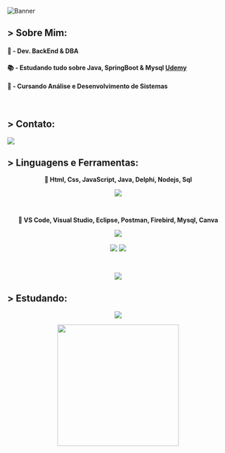 ![Banner](https://res.cloudinary.com/superfolio/image/upload/v1620689979/68747470733a2f2f692e70696e696d672e636f6d2f6f726967696e616c732f63362f33332f63322f63363333633230656465383266306530636564376435373064626533613166332e676966_yjuh2s.gif)

## > Sobre Mim: 
#### 💾 - Dev. BackEnd & DBA
#### 📚 - Estudando tudo sobre Java, SpringBoot & Mysql <a href="https://www.udemy.com">Udemy</a>
#### 📓 - Cursando Análise e Desenvolvimento de Sistemas
<br>

## > Contato:
<a href="DevSouza014@Gmail.com"><code><img src="https://img.shields.io/badge/Gmail-6D4AFF?style=for-the-badge&logo=Gmail&logoColor=white"></a></code>

## > Linguagens e Ferramentas:
<p aling='center'>

</p>
<p align='center'>
  <strong>📖 Html, Css, JavaScript, Java, Delphi, Nodejs, Sql</strong>
  <br>
  <div align='center'>
    <img src="https://skillicons.dev/icons?i=html,css,js,java,delphi,nodejs,mysql&perline=5"/>
  
  </div>
</p>

<br>

<p align='center'>
  <strong>📖 VS Code, Visual Studio, Eclipse, Postman, Firebird, Mysql, Canva</strong>
  <br>
  <div align='center'>
    <img src="https://skillicons.dev/icons?i=vscode,visualstudio,eclipse,postman,&perline=5"/>
    <br>
    <br>
    <code><img src="https://img.shields.io/badge/Firebird-white?style=for-the-badge&logo=firebird&logoColor=orange"></code>
    <code><img src="https://img.shields.io/badge/Canva-00C4CC?style=for-the-badge&logo=canva&logoColor=white"></code>
  </div>
</p>
<br>
<p align='center'>
  <img src="https://github-readme-stats.vercel.app/api/top-langs/?username=emanoel-dev-js&langs_count=12&layout=compact&theme=algolia&card_width=500&color="white" />
</p>

## > Estudando:
<p align='center'>
  <code><img src="https://img.shields.io/badge/springboot-3f444f?style=for-the-badge&logo=java&logoColor=blue"></code>
</p>

<p align="center">
  <img width="276" src="https://media.tenor.com/eFWg68USeZgAAAAd/computer-hacker-fallout.gif" />  
</p>

<!--
**emanoel-dev-js/emanoel-dev-js** is a ✨ _special_ ✨ repository because its `README.md` (this file) appears on your GitHub profile.

Here are some ideas to get you started:

- 🔭 I’m currently working on ...
- 🌱 I’m currently learning ...
- 👯 I’m looking to collaborate on ...
- 🤔 I’m looking for help with ...
- 💬 Ask me about ...
- 📫 How to reach me: ...
- 😄 Pronouns: ...
- ⚡ Fun fact: ...
-->
